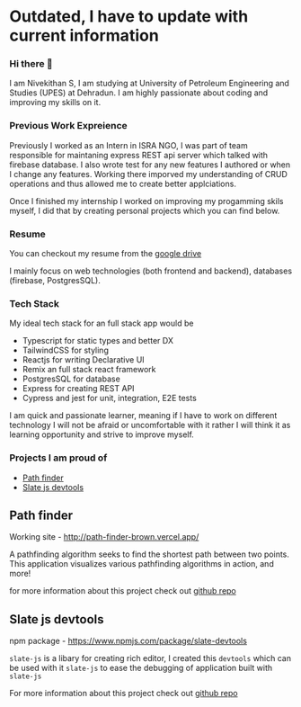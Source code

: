 # Outdated, I have to update with current information

### Hi there 👋

I am Nivekithan S, I am studying at University of Petroleum Engineering and Studies (UPES) at Dehradun. I am highly passionate about coding and improving my skills on it.

### Previous Work Expreience 

Previously I worked as an Intern in ISRA NGO, I was part of team responsible for maintaning express REST api server which talked with firebase database. I also wrote test for any new features I authored or when I change any features. Working there imporved my understanding of CRUD operations and thus allowed me to create better applciations. 

Once I finished my internship I worked on improving my progamming skils myself, I did that by creating personal projects which you can find below. 

### Resume

You can checkout my resume from the [google drive](https://drive.google.com/file/d/1iW2pn6swLG8FtmXTBvmIM6mW46Jt9EWB/view?usp=sharing)

I mainly focus on web technologies (both frontend and backend), databases (firebase, PostgresSQL).


### Tech Stack

My ideal tech stack for an full stack app would be

- Typescript for static types and better DX
- TailwindCSS for styling
- Reactjs for writing Declarative UI
- Remix an full stack react framework
- PostgresSQL for database
- Express for creating REST API
- Cypress and jest for unit, integration, E2E tests


I am quick and passionate learner, meaning if I have to work on different technology I will not be afraid or uncomfortable with it rather I will think it as learning opportunity and strive to improve myself.

### Projects I am proud of
- [Path finder](https://github.com/nivekithan/path-finder)
- [Slate js devtools](https://github.com/nivekithan/slate-devtools)

## Path finder

Working site - http://path-finder-brown.vercel.app/


A pathfinding algorithm seeks to find the shortest path between two points. This application visualizes various pathfinding algorithms in action, and more!

for more information about this project check out [github repo](https://github.com/nivekithan/path-finder) 


## Slate js devtools

npm package - https://www.npmjs.com/package/slate-devtools


`slate-js` is a libary for creating rich editor, I created this `devtools` which can be used with it `slate-js` to ease the debugging of application built with `slate-js`

For more information about this project check out [github repo](https://github.com/nivekithan/slate-devtools)



